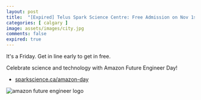 ```yaml
---
layout: post
title:  "[Expired] Telus Spark Science Centre: Free Admission on Nov 1st, 9am-4pm"
categories: [ calgary ]
image: assets/images/city.jpg
comments: false
expired: true
---
```


It's a Friday.  Get in line early to get in free.

Celebrate science and technology with Amazon Future Engineer Day!

- [sparkscience.ca/amazon-day](https://www.sparkscience.ca/amazon-day)


![amazon future engineer logo](https://images.prismic.io/telusspark/Zxfx1IF3NbkBX3rR_logos-amazon-future-engineer-300.png)




